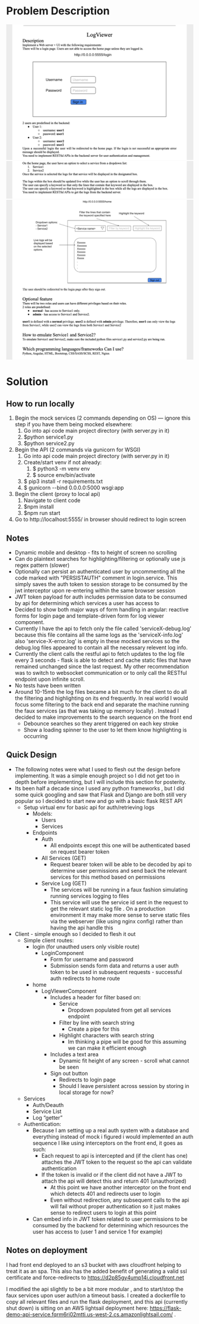 

# Problem Description

![description 1](description1.png)
![description 2](description2.png)
![description 3](description3.png)


# Solution

## How to run locally 
1. Begin the mock services (2 commands depending on OS) — ignore this step if you have them being mocked elsewhere:
    1. Go into api code main project directory (with server.py in it)
    2. $python service1.py
    3. $python service2.py
2. Begin the API (2 commands via gunicorn for WSGI)
    1. Go into api code main project directory (with server.py in it)
    2. Create/start venv if not already:
        1. $ python3 -m venv env
        2. $ source env/bin/activate
    3. $ pip3 install -r requirements.txt 
    4. $ gunicorn --bind 0.0.0.0:5000 wsgi:app
3. Begin the client (proxy to local api) 
    1. Navigate to client code
    2. $npm install
    3. $npm run start
4. Go to http://localhost:5555/ in browser should redirect to login screen


## Notes 
- Dynamic mobile and desktop - fits to height of screen no scrolling
- Can do plaintext searches for highlighting/filtering or optionally use js regex pattern (slower)
- Optionally can persist an authenticated user by uncommenting all the code marked  with "PERSISTAUTH" comment in login.service. This simply saves the auth token to session storage to be consumed by the jwt interceptor upon re-entering within the same browser session
- JWT token payload for auth includes permission data to be consumed by api for determining which services a user has access to
- Decided to show both major ways of form handling in angular: reactive forms for login page and template-driven form for log viewer component.
- Currently I have the api to fetch only the file called 'serviceX-debug.log' because this file contains all the same logs as the 'serviceX-info.log' also 'service-X-error.log' is empty in these mocked services so the debug.log files appeared to contain all the necessary relevent log info.
- Currently the client calls the restful api to fetch updates to the log file every 3 seconds - flask is able to detect and cache static files that have remained unchanged since the last request. My other recommendation was to switch to websocket communication or to only call the RESTful endpoint upon infinite scroll.
- No tests have been written
- Around 10-15mb the log files became a bit much for the client to do all the filtering and highlighting on its end frequently.  In real world I would focus some filtering to the back end and separate the machine running the faux services (as that was taking up memory locally) . Instead I decided to make improvements to the search sequence on the front end
    - Debounce searches so they arent triggered on each key stroke
    - Show a loading spinner to the user to let them know highlighting is occurring


## Quick Design 
- The following notes were what I used to flesh out the design before implementing. It was a simple enough project so I did not get too in depth before implementing, but I will include this section for posterity.
- Its been half a decade since I used any python frameworks , but I did some quick googling and saw that Flask and Django are both still very popular so I decided to start new and go with a basic flask REST API
    - Setup virtual env for basic api for auth/retrieving logs
        - Models:
            - Users
            - Services  
        - Endpoints
            - Auth
                - All endpoints except this one will be authenticated based on request bearer token
            - All Services (GET)
                - Request bearer token will be able to be decoded by api to determine user permissions and send back the relevant services for this method based on permissions
            - Service Log (GET) 
                - The services will be running in a faux fashion simulating running services logging to files
                - This service will use the service id sent in the request to get the relevant static log file . On a production environment it may make more sense to serve static files via the webserver (like using nginx config) rather than having the api handle this
- Client - simple enough so I decided to flesh it out
    - Simple client routes:
        - login (for unauthed users only visible route)
            - LoginComponent
                - Form for username and password
                - Submission sends form data and returns a user auth token to be used in subsequent requests - successful auth redirects to home route
        - home
            - LogVIewerComponent
                - Includes a header for filter based on:
                    - Service
                        - Dropdown populated from get all services endpoint
                    - Filter by line with search string
                        - Create a pipe for this 
                    - Highlight characters with search string
                        - Im thinking a pipe will be good for this assuming we can make it efficient enough
                - Includes a text area
                    - Dynamic fit height of any screen - scroll what cannot be seen
                - Sign out button
                    - Redirects to login page
                    - Should I leave persistent across session by storing in local storage for now?
    - Services
        - Auth/Deauth
        - Service List
        - Log “getter” 
    - Authentication:
        - Because I am setting up a real auth system with a database and everything instead of mock i figured i would implemented an auth sequence I like using interceptors on the front end, it goes as such:
            - Each request to api is intercepted and (if the client has one) attaches the JWT token to the request so the api can validate authentication
            - If the token is invalid or if the client did not have a JWT to attach the api will detect this and return 401 (unauthorized)
                - At this point we have another interceptor on the front end which detects 401 and redirects user to login 
                - Even without redirection, any subsequent calls to the api will fail without proper authentication so it just makes sense to redirect users to login at this point
        - Can embed info in JWT token related to user permissions to be consumed by the backend for determining which resources the user has access to (user 1 and service 1 for example) 
 
## Notes on deployment 
I had front end deployed to an s3 bucket with aws cloudfront helping to treat it as an spa. This also has the added benefit of generating a valid ssl certificate and force-redirects to https://d2p85gy4ump14i.cloudfront.net


I modified the api slightly to be a bit more modular , and to start/stop the faux services upon user auth/on a timeout basis. I created a dockerfile to copy all relevant files and run the flask deployment, and this api (currently shut down) is sitting on an AWS lightsail deployment here: https://flask-demo-api-service.fqrm6ri02mtti.us-west-2.cs.amazonlightsail.com/ .